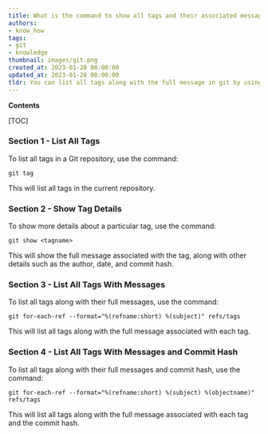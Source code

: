 ```yaml
---
title: What is the command to show all tags and their associated messages in git?
authors:
- know_how
tags:
- git
- knowledge
thumbnail: images/git.png
created_at: 2023-01-28 00:00:00
updated_at: 2023-01-28 00:00:00
tldr: You can list all tags along with the full message in git by using the command `git tag -n`.
---
```


**Contents**

[TOC]

### Section 1 - List All Tags

To list all tags in a Git repository, use the command:

`git tag`

This will list all tags in the current repository.

### Section 2 - Show Tag Details

To show more details about a particular tag, use the command:

`git show <tagname>`

This will show the full message associated with the tag, along with other details such as the author, date, and commit hash.

### Section 3 - List All Tags With Messages

To list all tags along with their full messages, use the command:

`git for-each-ref --format="%(refname:short) %(subject)" refs/tags`

This will list all tags along with the full message associated with each tag.

### Section 4 - List All Tags With Messages and Commit Hash

To list all tags along with their full messages and commit hash, use the command:

`git for-each-ref --format="%(refname:short) %(subject) %(objectname)" refs/tags`

This will list all tags along with the full message associated with each tag and the commit hash.

